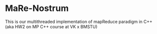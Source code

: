 # MaRe-Nostrum
This is our multithreaded implementation of mapReduce paradigm in C++ (aka HW2 on MP C++ course at VK x BMSTU)
